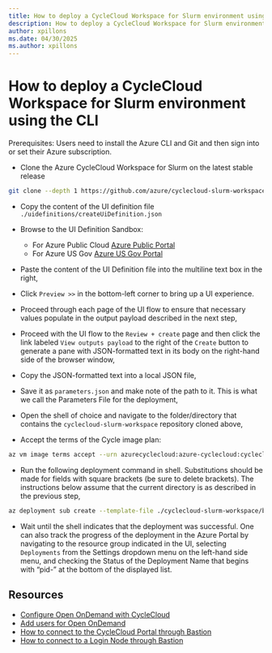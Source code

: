 ```yaml
---
title: How to deploy a CycleCloud Workspace for Slurm environment using the CLI
description: How to deploy a CycleCloud Workspace for Slurm environment using the Azure CLI and the Azure Portal UI Sandbox
author: xpillons
ms.date: 04/30/2025
ms.author: xpillons
---
```


# How to deploy a CycleCloud Workspace for Slurm environment using the CLI

Prerequisites: Users need to install the Azure CLI and Git and then sign into or set their Azure subscription.

- Clone the Azure CycleCloud Workspace for Slurm on the latest stable release

```bash
git clone --depth 1 https://github.com/azure/cyclecloud-slurm-workspace.git
```

- Copy the content of the UI definition file `./uidefinitions/createUiDefinition.json`

- Browse to the UI Definition Sandbox:
    - For Azure Public Cloud [Azure Public Portal](https://portal.azure.com/#view/Microsoft_Azure_CreateUIDef/SandboxBlade)
    - For Azure US Gov [Azure US Gov Portal](https://portal.azure.us/#view/Microsoft_Azure_CreateUIDef/SandboxBlade)

- Paste the content of the UI Definition file into the multiline text box in the right,
- Click `Preview >>` in the bottom-left corner to bring up a UI experience. 
- Proceed through each page of the UI flow to ensure that necessary values populate in the output payload described in the next step,
- Proceed with the UI flow to the `Review + create` page and then click the link labeled `View outputs payload` to the right of the `Create` button to generate a pane with JSON-formatted text in its body on the right-hand side of the browser window,
- Copy the JSON-formatted text into a local JSON file, 
- Save it as `parameters.json` and make note of the path to it. This is what we call the Parameters File for the deployment,
- Open the shell of choice and navigate to the folder/directory that contains the `cyclecloud-slurm-workspace` repository cloned above,
- Accept the terms of the Cycle image plan:  

```bash
az vm image terms accept --urn azurecyclecloud:azure-cyclecloud:cyclecloud8-gen2:latest
```
- Run the following deployment command in shell. Substitutions should be made for fields with square brackets (be sure to delete brackets). The instructions below assume that the current directory is as described in the previous step,

```bash
az deployment sub create --template-file ./cyclecloud-slurm-workspace/bicep/mainTemplate.bicep --parameters parameters.json --location [ANY AZURE LOCATION E.G. eastus] --name [OPTIONAL BUT HELPFUL, DELETE IF UNUSED] 
```

- Wait until the shell indicates that the deployment was successful. One can also track the progress of the deployment in the Azure Portal by navigating to the resource group indicated in the UI, selecting `Deployments` from the Settings dropdown menu on the left-hand side menu, and checking the Status of the Deployment Name that begins with “pid-” at the bottom of the displayed list.

## Resources

* [Configure Open OnDemand with CycleCloud](./configure-ood.md)
* [Add users for Open OnDemand](./ood-add-users.md)
* [How to connect to the CycleCloud Portal through Bastion](/azure/cyclecloud/how-to/ccws/connect-to-portal-with-bastion)
* [How to connect to a Login Node through Bastion](/azure/cyclecloud/how-to/ccws/connect-to-login-node-with-bastion)
